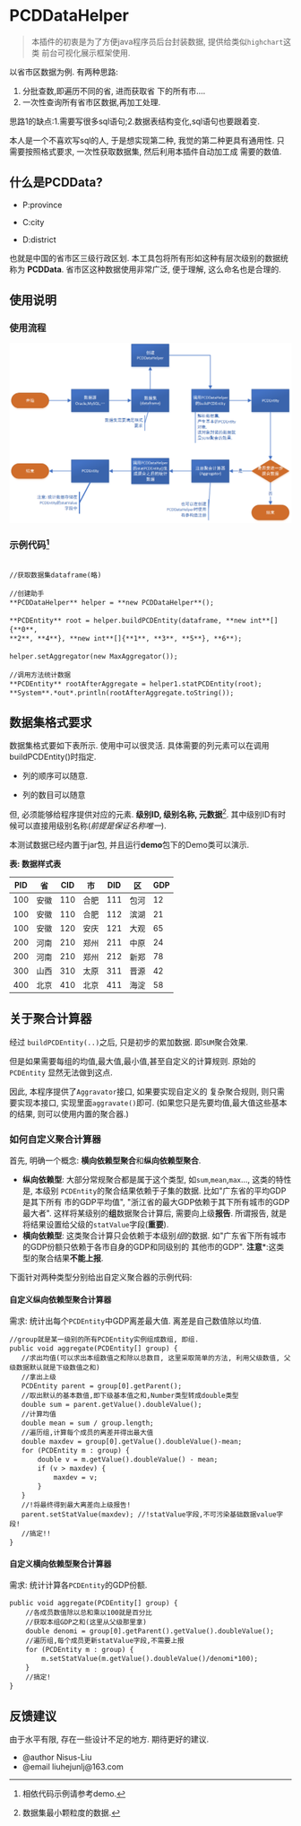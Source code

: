 PCDDataHelper
=============

> 本插件的初衷是为了方便java程序员后台封装数据, 提供给类似`highchart`这类
前台可视化展示框架使用.

以省市区数据为例. 有两种思路: 
1. 分批查数,即遍历不同的省, 进而获取省
下的所有市.... 
2. 一次性查询所有省市区数据,再加工处理.

思路1的缺点:1.需要写很多sql语句;2.数据表结构变化,sql语句也要跟着变.

本人是一个不喜欢写sql的人, 于是想实现第二种, 我觉的第二种更具有通用性.
只需要按照格式要求, 一次性获取数据集, 然后利用本插件自动加工成
需要的数值.


什么是PCDData?
--------------

-   P:province

-   C:city

-   D:district

也就是中国的省市区三级行政区划. 本工具包将所有形如这种有层次级别的数据统称为
**PCDData**. 省市区这种数据使用非常广泛, 便于理解, 这么命名也是合理的.

使用说明
--------

### 使用流程

![](media/流程图.png)

### 示例代码[^1]

[^1]: 相依代码示例请参考demo.

```

//获取数据集dataframe(略)

//创建助手  
**PCDDataHelper** helper = **new PCDDataHelper**();  
  
**PCDEntity** root = helper.buildPCDEntity(dataframe, **new int**[]{**0**,
**2**, **4**}, **new int**[]{**1**, **3**, **5**}, **6**);

helper.setAggregator(new MaxAggregator());

//调用方法统计数据  
**PCDEntity** rootAfterAggregate = helper1.statPCDEntity(root);  
**System**.*out*.println(rootAfterAggregate.toString());

```

数据集格式要求
--------------

数据集格式要如下表所示. 使用中可以很灵活.
具体需要的列元素可以在调用buildPCDEntity()时指定.

-   列的顺序可以随意.

-   列的数目可以随意

但, 必须能够给程序提供对应的元素. **级别ID, 级别名称, 元数据**[^2].
其中级别ID有时候可以直接用级别名称(*前提是保证名称唯一*).

[^2]: 数据集最小颗粒度的数据.

本测试数据已经内置于jar包, 并且运行**demo**包下的Demo类可以演示.

**表: 数据样式表**

| PID | 省   | CID | 市   | DID | 区   | GDP |
|-----|------|-----|------|-----|------|-----|
| 100 | 安徽 | 110 | 合肥 | 111 | 包河 | 12  |
| 100 | 安徽 | 110 | 合肥 | 112 | 滨湖 | 21  |
| 100 | 安徽 | 120 | 安庆 | 121 | 大观 | 65  |
| 200 | 河南 | 210 | 郑州 | 211 | 中原 | 24  |
| 200 | 河南 | 210 | 郑州 | 212 | 新郑 | 78  |
| 300 | 山西 | 310 | 太原 | 311 | 晋源 | 42  |
| 400 | 北京 | 410 | 北京 | 411 | 海淀 | 58  |


关于聚合计算器
--------
经过 `buildPCDEntity(..)`之后, 只是初步的累加数据.
即`SUM`聚合效果.

但是如果需要每组的均值,最大值,最小值,甚至自定义的计算规则. 原始的`PCDEntity`
显然无法做到这点.

因此, 本程序提供了`Aggravator`接口, 如果要实现自定义的
复杂聚合规则, 则只需要实现本接口, 实现里面`aggravate()`即可.
(如果您只是先要均值,最大值这些基本的结果, 则可以使用内置的聚合器.)

### 如何自定义聚合计算器

首先, 明确一个概念: **横向依赖型聚合**和**纵向依赖型聚合**.
- **纵向依赖型**: 大部分常规聚合都是属于这个类型, 如`sum`,`mean`,`max`..., 这类的特性是, 本级别
`PCDEntity`的聚合结果依赖于子集的数据. 比如"广东省的平均GDP是其下所有
市的GDP平均值", "浙江省的最大GDP依赖于其下所有城市的GDP最大者". 这样将某级别的**组**数据聚合计算后, 需要向上级**报告**. 
所谓报告, 就是将结果设置给父级的`statValue`字段(**重要**).
- **横向依赖型**: 这类聚合计算只会依赖于本级别*组*的数据.
如"广东省下所有城市的GDP份额只依赖于各市自身的GDP和同级别的
其他市的GDP". **注意***:这类型的聚合结果**不能上报**.

下面针对两种类型分别给出自定义聚合器的示例代码:
#### 自定义纵向依赖型聚合计算器
需求: 统计出每个`PCDEntity`中GDP离差最大值. 离差是自己数值除以均值.
```
//group就是某一级别的所有PCDEntity实例组成数组, 即组.
public void aggregate(PCDEntity[] group) {
   //求出均值(可以求出本组数值之和除以总数目, 这里采取简单的方法, 利用父级数值, 父级数据默认就是下级数值之和)
   //拿出上级
   PCDEntity parent = group[0].getParent();
   //取出默认的基本数值,即下级基本值之和,Number类型转成double类型
   double sum = parent.getValue().doubleValue();
   //计算均值
   double mean = sum / group.length;
   //遍历组,计算每个成员的离差并得出最大值
   double maxdev = group[0].getValue().doubleValue()-mean;
   for (PCDEntity m : group) {
       double v = m.getValue().doubleValue() - mean;
       if (v > maxdev) {
           maxdev = v;
       }
   }
   //!将最终得到最大离差向上级报告!
   parent.setStatValue(maxdev); //!statValue字段,不可污染基础数据value字段!
   //搞定!!
}

```

#### 自定义横向依赖型聚合计算器
需求: 统计计算各`PCDEntity`的GDP份额.
```
public void aggregate(PCDEntity[] group) {
    //各成员数值除以总和乘以100就是百分比
    //获取本组GDP之和(这里从父级那里拿)
    double denomi = group[0].getParent().getValue().doubleValue();
    //遍历组,每个成员更新statValue字段,不需要上报
    for (PCDEntity m : group) {
        m.setStatValue(m.getValue().doubleValue()/denomi*100);
    }
    //搞定!
}
```







反馈建议
--------

由于水平有限, 存在一些设计不足的地方. 期待更好的建议.

* \@author Nisus-Liu  
* \@email liuhejunlj\@163.com

